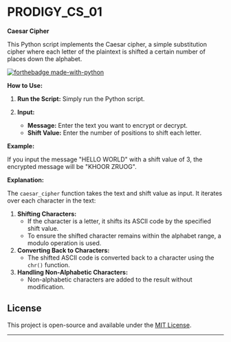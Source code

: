 # PRODIGY_CS_01
**Caesar Cipher**

This Python script implements the Caesar cipher, a simple substitution cipher where each letter of the plaintext is shifted a certain number of places down the alphabet.

[![forthebadge made-with-python](http://ForTheBadge.com/images/badges/made-with-python.svg)](https://www.python.org/)

**How to Use:**

1. **Run the Script:**
   Simply run the Python script.

2. **Input:**
   - **Message:** Enter the text you want to encrypt or decrypt.
   - **Shift Value:** Enter the number of positions to shift each letter.

**Example:**

If you input the message "HELLO WORLD" with a shift value of 3, the encrypted message will be "KHOOR ZRUOG". 

**Explanation:**

The `caesar_cipher` function takes the text and shift value as input. It iterates over each character in the text:

1. **Shifting Characters:**
   - If the character is a letter, it shifts its ASCII code by the specified shift value.
   - To ensure the shifted character remains within the alphabet range, a modulo operation is used.
2. **Converting Back to Characters:**
   - The shifted ASCII code is converted back to a character using the `chr()` function.
3. **Handling Non-Alphabetic Characters:**
   - Non-alphabetic characters are added to the result without modification.

## License

This project is open-source and available under the [MIT License](LICENSE).

---

